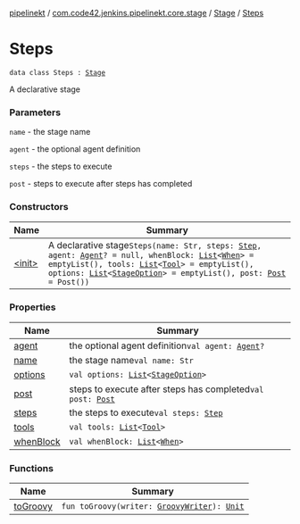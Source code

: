 [pipelinekt](../../../index.md) / [com.code42.jenkins.pipelinekt.core.stage](../../index.md) / [Stage](../index.md) / [Steps](./index.md)

# Steps

`data class Steps : `[`Stage`](../index.md)

A declarative stage

### Parameters

`name` - the stage name

`agent` - the optional agent definition

`steps` - the steps to execute

`post` - steps to execute after steps has completed

### Constructors

| Name | Summary |
|---|---|
| [&lt;init&gt;](-init-.md) | A declarative stage`Steps(name: Str, steps: `[`Step`](../../../com.code42.jenkins.pipelinekt.core.step/-step/index.md)`, agent: `[`Agent`](../../../com.code42.jenkins.pipelinekt.core/-agent.md)`? = null, whenBlock: `[`List`](https://kotlinlang.org/api/latest/jvm/stdlib/kotlin.collections/-list/index.html)`<`[`When`](../../../com.code42.jenkins.pipelinekt.core/-when.md)`> = emptyList(), tools: `[`List`](https://kotlinlang.org/api/latest/jvm/stdlib/kotlin.collections/-list/index.html)`<`[`Tool`](../../../com.code42.jenkins.pipelinekt.core/-tool.md)`> = emptyList(), options: `[`List`](https://kotlinlang.org/api/latest/jvm/stdlib/kotlin.collections/-list/index.html)`<`[`StageOption`](../../../com.code42.jenkins.pipelinekt.core/-stage-option.md)`> = emptyList(), post: `[`Post`](../../../com.code42.jenkins.pipelinekt.core/-post/index.md)` = Post())` |

### Properties

| Name | Summary |
|---|---|
| [agent](agent.md) | the optional agent definition`val agent: `[`Agent`](../../../com.code42.jenkins.pipelinekt.core/-agent.md)`?` |
| [name](name.md) | the stage name`val name: Str` |
| [options](options.md) | `val options: `[`List`](https://kotlinlang.org/api/latest/jvm/stdlib/kotlin.collections/-list/index.html)`<`[`StageOption`](../../../com.code42.jenkins.pipelinekt.core/-stage-option.md)`>` |
| [post](post.md) | steps to execute after steps has completed`val post: `[`Post`](../../../com.code42.jenkins.pipelinekt.core/-post/index.md) |
| [steps](steps.md) | the steps to execute`val steps: `[`Step`](../../../com.code42.jenkins.pipelinekt.core.step/-step/index.md) |
| [tools](tools.md) | `val tools: `[`List`](https://kotlinlang.org/api/latest/jvm/stdlib/kotlin.collections/-list/index.html)`<`[`Tool`](../../../com.code42.jenkins.pipelinekt.core/-tool.md)`>` |
| [whenBlock](when-block.md) | `val whenBlock: `[`List`](https://kotlinlang.org/api/latest/jvm/stdlib/kotlin.collections/-list/index.html)`<`[`When`](../../../com.code42.jenkins.pipelinekt.core/-when.md)`>` |

### Functions

| Name | Summary |
|---|---|
| [toGroovy](to-groovy.md) | `fun toGroovy(writer: `[`GroovyWriter`](../../../com.code42.jenkins.pipelinekt.core.writer/-groovy-writer/index.md)`): `[`Unit`](https://kotlinlang.org/api/latest/jvm/stdlib/kotlin/-unit/index.html) |
